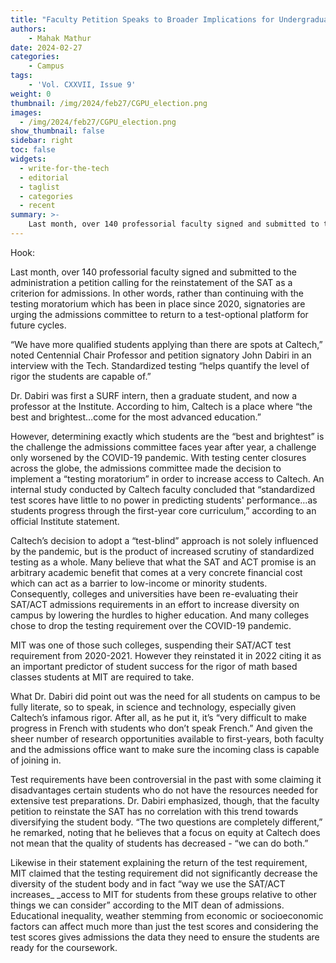 ```yaml
---
title: "Faculty Petition Speaks to Broader Implications for Undergraduate Admissions"
authors: 
    - Mahak Mathur
date: 2024-02-27
categories:
    - Campus
tags:
    - 'Vol. CXXVII, Issue 9'
weight: 0
thumbnail: /img/2024/feb27/CGPU_election.png
images:
  - /img/2024/feb27/CGPU_election.png
show_thumbnail: false
sidebar: right
toc: false
widgets:
  - write-for-the-tech
  - editorial
  - taglist
  - categories
  - recent
summary: >-
    Last month, over 140 professorial faculty signed and submitted to the administration a petition calling for the reinstatement of the SAT as a criterion for admissions.
---
```





Hook: 

Last month, over 140 professorial faculty signed and submitted to the administration a petition calling for the reinstatement of the SAT as a criterion for admissions. In other words, rather than continuing with the testing moratorium which has been in place since 2020, signatories are urging the admissions committee to return to a test-optional platform for future cycles.

“We have more qualified students applying than there are spots at Caltech,” noted Centennial Chair Professor and petition signatory John Dabiri in an interview with the Tech. Standardized testing “helps quantify the level of rigor the students are capable of.”

Dr. Dabiri was first a SURF intern, then a graduate student, and now a professor at the Institute. According to him, Caltech is a place where “the best and brightest…come for the most advanced education.”

However, determining exactly which students are the “best and brightest” is the challenge the admissions committee faces year after year, a challenge only worsened by the COVID-19 pandemic. With testing center closures across the globe, the admissions committee made the decision to implement a “testing moratorium” in order to increase access to Caltech. An internal study conducted by Caltech faculty concluded that “standardized test scores have little to no power in predicting students' performance…as students progress through the first-year core curriculum,” according to an official Institute statement.

Caltech’s decision to adopt a “test-blind” approach is not solely influenced by the pandemic, but is the product of increased scrutiny of standardized testing as a whole. Many believe that what the SAT and ACT promise is an arbitrary academic benefit that comes at a very concrete financial cost which can act as a barrier to low-income or minority students. Consequently, colleges and universities have been re-evaluating their SAT/ACT admissions requirements in an effort to increase diversity on campus by lowering the hurdles to higher education. And many colleges chose to drop the testing requirement over the COVID-19 pandemic.

MIT was one of those such colleges, suspending their SAT/ACT test requirement from 2020-2021. However they reinstated it in 2022 citing it as an important predictor of student success for the rigor of math based classes students at MIT are required to take. 

What Dr. Dabiri did point out was the need for all students on campus to be fully literate, so to speak, in science and technology, especially given Caltech’s infamous rigor. After all, as he put it, it’s “very difficult to make progress in French with students who don’t speak French.” And given the sheer number of research opportunities available to first-years, both faculty and the admissions office want to make sure the incoming class is capable of joining in. 

Test requirements have been controversial in the past with some claiming it disadvantages certain students who do not have the resources needed for extensive test preparations. Dr. Dabiri emphasized, though, that the faculty petition to reinstate the SAT has no correlation with this trend towards diversifying the student body. “The two questions are completely different,” he remarked, noting that he believes that a focus on equity at Caltech does not mean that the quality of students has decreased - “we can do both.” 

Likewise in their statement explaining the return of the test requirement, MIT claimed that the testing requirement did not significantly decrease the diversity of the student body and in fact “way we use the SAT/ACT increases_ _access to MIT for students from these groups relative to other things we can consider” according to the MIT dean of admissions. Educational inequality, weather stemming from economic or socioeconomic factors can affect much more than just the test scores and considering the test scores gives admissions the data they need to ensure the students are ready for the coursework.
